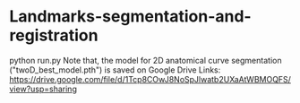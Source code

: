 # Landmarks-segmentation-and-registration

python run.py
Note that, the model for 2D anatomical curve segmentation ("twoD_best_model.pth") is saved on Google Drive Links: https://drive.google.com/file/d/1Tcp8COwJ8NoSpJlwatb2UXaAtWBMOQFS/view?usp=sharing
